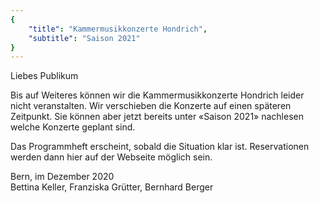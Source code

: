 ```yaml
---
{
    "title": "Kammermusikkonzerte Hondrich",
    "subtitle": "Saison 2021"
}
---
```


Liebes Publikum

Bis auf Weiteres können wir die Kammermusikkonzerte Hondrich leider nicht veranstalten.
Wir verschieben die Konzerte auf einen späteren Zeitpunkt. Sie können aber jetzt bereits unter «Saison 2021» nachlesen welche Konzerte geplant sind.

Das Programmheft erscheint, sobald die Situation klar ist. Reservationen werden dann hier auf der Webseite möglich sein.

Bern, im Dezember 2020  
Bettina Keller, Franziska Grütter, Bernhard Berger

